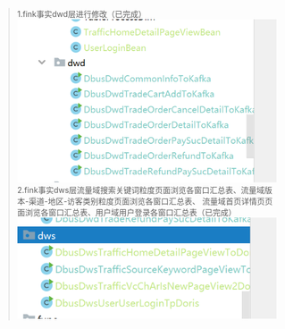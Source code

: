 >1.fink事实dwd层进行修改（已完成）
> ![img.png](img.png)
> 2.fink事实dws层流量域搜索关键词粒度页面浏览各窗口汇总表、流量域版本-渠道-地区-访客类别粒度页面浏览各窗口汇总表、
> 流量域首页详情页页面浏览各窗口汇总表、用户域用户登录各窗口汇总表（已完成）
> ![img_1.png](img_1.png)